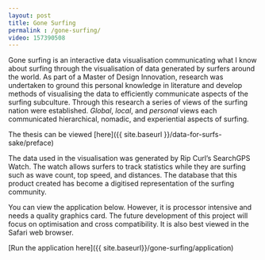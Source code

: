 ```yaml
---
layout: post
title: Gone Surfing
permalink : /gone-surfing/
video: 157390508
---
```



Gone surfing is an interactive data visualisation communicating what I know about surfing through the visualisation of data generated by surfers around the world. As part of a Master of Design Innovation, research was undertaken to ground this personal knowledge in literature and develop methods of visualising the data to efficiently communicate aspects of the surfing subculture. Through this research a series of views of the surfing nation were established. *Global*, *local*, and *personal* views each communicated hierarchical, nomadic, and experiential aspects of surfing.

The thesis can be viewed [here]({{ site.baseurl }}/data-for-surfs-sake/preface)

The data used in the visualisation was generated by Rip Curl’s SearchGPS Watch. The watch allows surfers to track statistics while they are surfing such as wave count, top speed, and distances. The database that this product created has become a digitised representation of the surfing community.

You can view the application below. However, it is processor intensive and needs a quality graphics card. The future development of this project will focus on optimisation and cross compatibility. It is also best viewed in the Safari web browser.

[Run the application here]({{ site.baseurl}}/gone-surfing/application)


